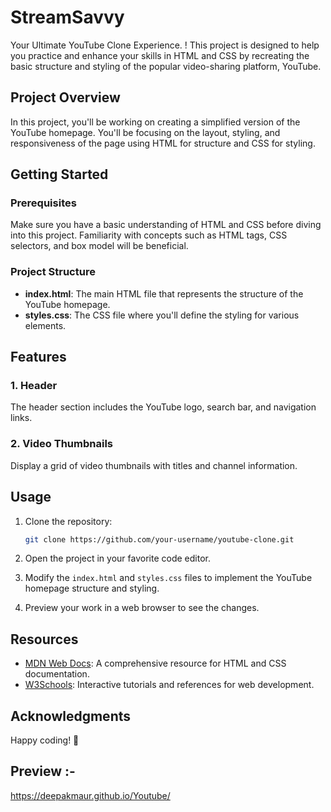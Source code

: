 # StreamSavvy
Your Ultimate YouTube Clone Experience.
! This project is designed to help you practice and enhance your skills in HTML and CSS by recreating the basic structure and styling of the popular video-sharing platform, YouTube.

## Project Overview

In this project, you'll be working on creating a simplified version of the YouTube homepage. You'll be focusing on the layout, styling, and responsiveness of the page using HTML for structure and CSS for styling.

## Getting Started

### Prerequisites

Make sure you have a basic understanding of HTML and CSS before diving into this project. Familiarity with concepts such as HTML tags, CSS selectors, and box model will be beneficial.

### Project Structure

- **index.html**: The main HTML file that represents the structure of the YouTube homepage.
- **styles.css**: The CSS file where you'll define the styling for various elements.

## Features

### 1. Header

The header section includes the YouTube logo, search bar, and navigation links.

### 2. Video Thumbnails

Display a grid of video thumbnails with titles and channel information.



## Usage

1. Clone the repository:

   ```bash
   git clone https://github.com/your-username/youtube-clone.git
   ```

2. Open the project in your favorite code editor.

3. Modify the `index.html` and `styles.css` files to implement the YouTube homepage structure and styling.

4. Preview your work in a web browser to see the changes.

## Resources

- [MDN Web Docs](https://developer.mozilla.org/en-US/): A comprehensive resource for HTML and CSS documentation.
- [W3Schools](https://www.w3schools.com/): Interactive tutorials and references for web development.



## Acknowledgments
Happy coding! 🚀

## Preview :-
https://deepakmaur.github.io/Youtube/
